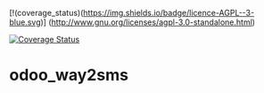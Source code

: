 [!(coverage_status)(https://img.shields.io/badge/licence-AGPL--3-blue.svg)]
   (http://www.gnu.org/licenses/agpl-3.0-standalone.html)
   


[![Coverage Status](https://coveralls.io/repos/github/annaduraiVignesh/odoo_way2sms/badge.svg?branch=master)](https://coveralls.io/github/annaduraiVignesh/odoo_way2sms?branch=master)


# odoo_way2sms
